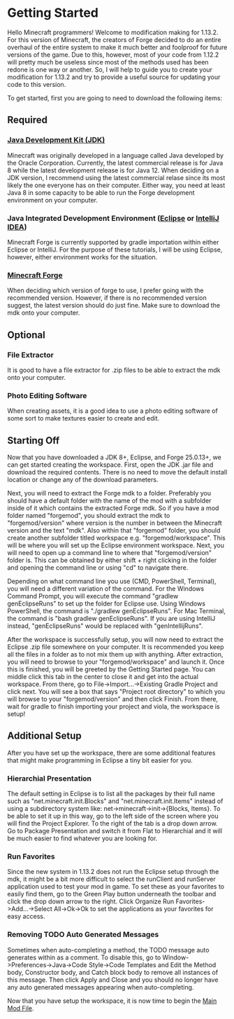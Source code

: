 # Getting Started

Hello Minecraft programmers! Welcome to modification making for 1.13.2. For this version of Minecraft, the creators of Forge decided to do an entire overhaul of the entire system to make it much better and foolproof for future versions of the game. Due to this, however, most of your code from 1.12.2 will pretty much be useless since most of the methods used has been redone is one way or another. So, I will help to guide you to create your modification for 1.13.2 and try to provide a useful source for updating your code to this version.

To get started, first you are going to need to download the following items:

## Required

### [Java Development Kit (JDK)](https://www.oracle.com/technetwork/java/javase/downloads/index.html)

Minecraft was originally developed in a language called Java developed by the Oracle Corporation. Currently, the latest commercial release is for Java 8 while the latest development release is for Java 12. When deciding on a JDK version, I recommend using the latest commercial relase since its most likely the one everyone has on their computer. Either way, you need at least Java 8 in some capacity to be able to run the Forge development environment on your computer.

### Java Integrated Development Environment ([Eclipse](https://www.eclipse.org/downloads/packages/release/2019-03/r/eclipse-ide-enterprise-java-developers) or [IntelliJ IDEA](https://www.jetbrains.com/idea/download/))

Minecraft Forge is currently supported by gradle importation within either Eclipse or IntelliJ. For the purpose of these tutorials, I will be using Eclipse, however, either environment works for the situation.

### [Minecraft Forge](https://files.minecraftforge.net/maven/net/minecraftforge/forge/index_1.13.2.html)

When deciding which version of forge to use, I prefer going with the recommended version. However, if there is no recommended version suggest, the latest version should do just fine. Make sure to download the mdk onto your computer.

## Optional

### File Extractor

It is good to have a file extractor for .zip files to be able to extract the mdk onto your computer.

### Photo Editing Software

When creating assets, it is a good idea to use a photo editing software of some sort to make textures easier to create and edit.

## Starting Off

Now that you have downloaded a JDK 8+, Eclipse, and Forge 25.0.13+, we can get started creating the workspace. First, open the JDK .jar file and download the required contents. There is no need to move the default install location or change any of the download parameters. 

Next, you will need to extract the Forge mdk to a folder. Preferably you should have a default folder with the name of the mod with a subfolder inside of it which contains the extracted Forge mdk. So if you have a mod folder named "forgemod", you should extract the mdk to "forgemod/version" where version is the number in between the Minecraft version and the text "mdk". Also within that "forgemod" folder, you should create another subfolder titled workspace e.g. "forgemod/workspace". This will be where you will set up the Eclipse environment workspace. Next, you will need to open up a command line to where that "forgemod/version" folder is. This can be obtained by either shift + right clicking in the folder and opening the command line or using "cd" to navigate there.

Depending on what command line you use (CMD, PowerShell, Terminal), you will need a different variation of the command. For the Windows Command Prompt, you will execute the command "gradlew genEclipseRuns" to set up the folder for Eclipse use. Using Windows PowerShell, the command is "./gradlew genEclipseRuns". For Mac Terminal, the command is "bash gradlew genEclipseRuns". If you are using IntelliJ instead, "genEclipseRuns" would be replaced with "genIntellijRuns".

After the workspace is successfully setup, you will now need to extract the Eclipse .zip file somewhere on your computer. It is recommended you keep all the files in a folder as to not mix them up with anything. After extraction, you will need to browse to your "forgemod/workspace" and launch it. Once this is finished, you will be greeted by the Getting Started page. You can middle click this tab in the center to close it and get into the actual workspace. From there, go to File->Import...->Existing Gradle Project and click next. You will see a box that says "Project root directory" to which you will browse to your "forgemod/version" and then click Finish. From there, wait for gradle to finish importing your project and viola, the workspace is setup!

## Additional Setup

After you have set up the workspace, there are some additional features that might make programming in Eclipse a tiny bit easier for you.

### Hierarchial Presentation

The default setting in Eclipse is to list all the packages by their full name such as "net.minecraft.init.Blocks" and "net.minecraft.init.Items" instead of using a subdirectory system like: net->minecraft->init->{Blocks, Items}. To be able to set it up in this way, go to the left side of the screen where you will find the Project Explorer. To the right of the tab is a drop down arrow. Go to Package Presentation and switch it from Flat to Hierarchial and it will be much easier to find whatever you are looking for.

### Run Favorites

Since the new system in 1.13.2 does not run the Eclipse setup through the mdk, it might be a bit more difficult to select the runClient and runServer application used to test your mod in game. To set these as your favorites to easily find them, go to the Green Play button underneath the toolbar and click the drop down arrow to the right. Click Organize Run Favorites->Add...->Select All->Ok->Ok to set the applications as your favorites for easy access.

### Removing TODO Auto Generated Messages

Sometimes when auto-completing a method, the TODO message auto generates within as a comment. To disable this, go to Window->Preferences->Java->Code Style->Code Templates and Edit the Method body, Constructor body, and Catch block body to remove all instances of this message. Then click Apply and Close and you should no longer have any auto generated messages appearing when auto-completing.

Now that you have setup the workspace, it is now time to begin the [Main Mod File](https://championash5357.github.io/ChampionAsh5357/tutorial/minecraft/1.13.2/main_file).
